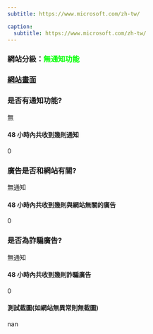 ```yaml
---
subtitle: https://www.microsoft.com/zh-tw/

caption:
  subtitle: https://www.microsoft.com/zh-tw/
---
```


<h3>網站分級：<font color="#00FF00">無通知功能</font></h3>

### [網站畫面](https://www.microsoft.com/zh-tw/)
### 是否有通知功能?
無

#### 48 小時內共收到幾則通知
0

### 廣告是否和網站有關?
無通知

#### 48 小時內共收到幾則與網站無關的廣告
0

### 是否為詐騙廣告?
無通知

#### 48 小時內共收到幾則詐騙廣告
0

#### 測試截圖(如網站無異常則無截圖)
nan


